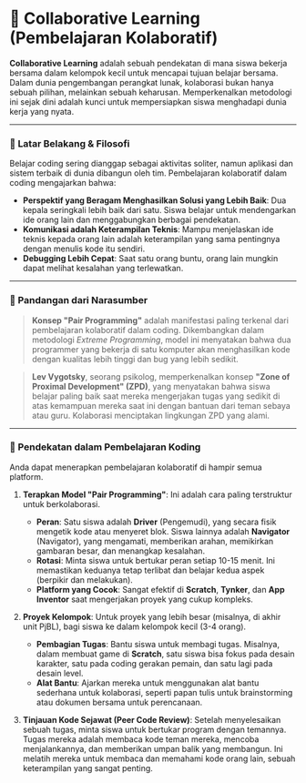 # 🤝 Collaborative Learning (Pembelajaran Kolaboratif)

**Collaborative Learning** adalah sebuah pendekatan di mana siswa bekerja bersama dalam kelompok kecil untuk mencapai tujuan belajar bersama. Dalam dunia pengembangan perangkat lunak, kolaborasi bukan hanya sebuah pilihan, melainkan sebuah keharusan. Memperkenalkan metodologi ini sejak dini adalah kunci untuk mempersiapkan siswa menghadapi dunia kerja yang nyata.

---

### 🧠 Latar Belakang & Filosofi

Belajar coding sering dianggap sebagai aktivitas soliter, namun aplikasi dan sistem terbaik di dunia dibangun oleh tim. Pembelajaran kolaboratif dalam coding mengajarkan bahwa:

- **Perspektif yang Beragam Menghasilkan Solusi yang Lebih Baik**: Dua kepala seringkali lebih baik dari satu. Siswa belajar untuk mendengarkan ide orang lain dan menggabungkan berbagai pendekatan.
- **Komunikasi adalah Keterampilan Teknis**: Mampu menjelaskan ide teknis kepada orang lain adalah keterampilan yang sama pentingnya dengan menulis kode itu sendiri.
- **Debugging Lebih Cepat**: Saat satu orang buntu, orang lain mungkin dapat melihat kesalahan yang terlewatkan.

---

### 💬 Pandangan dari Narasumber

> **Konsep "Pair Programming"** adalah manifestasi paling terkenal dari pembelajaran kolaboratif dalam coding. Dikembangkan dalam metodologi *Extreme Programming*, model ini menyatakan bahwa dua programmer yang bekerja di satu komputer akan menghasilkan kode dengan kualitas lebih tinggi dan bug yang lebih sedikit.

> **Lev Vygotsky**, seorang psikolog, memperkenalkan konsep **"Zone of Proximal Development" (ZPD)**, yang menyatakan bahwa siswa belajar paling baik saat mereka mengerjakan tugas yang sedikit di atas kemampuan mereka saat ini dengan bantuan dari teman sebaya atau guru. Kolaborasi menciptakan lingkungan ZPD yang alami.

---

### 🚀 Pendekatan dalam Pembelajaran Koding

Anda dapat menerapkan pembelajaran kolaboratif di hampir semua platform.

1.  **Terapkan Model "Pair Programming"**: Ini adalah cara paling terstruktur untuk berkolaborasi.
    - **Peran**: Satu siswa adalah **Driver** (Pengemudi), yang secara fisik mengetik kode atau menyeret blok. Siswa lainnya adalah **Navigator** (Navigator), yang mengamati, memberikan arahan, memikirkan gambaran besar, dan menangkap kesalahan.
    - **Rotasi**: Minta siswa untuk bertukar peran setiap 10-15 menit. Ini memastikan keduanya tetap terlibat dan belajar kedua aspek (berpikir dan melakukan).
    - **Platform yang Cocok**: Sangat efektif di **Scratch**, **Tynker**, dan **App Inventor** saat mengerjakan proyek yang cukup kompleks.

2.  **Proyek Kelompok**: Untuk proyek yang lebih besar (misalnya, di akhir unit PjBL), bagi siswa ke dalam kelompok kecil (3-4 orang).
    - **Pembagian Tugas**: Bantu siswa untuk membagi tugas. Misalnya, dalam membuat game di **Scratch**, satu siswa bisa fokus pada desain karakter, satu pada coding gerakan pemain, dan satu lagi pada desain level.
    - **Alat Bantu**: Ajarkan mereka untuk menggunakan alat bantu sederhana untuk kolaborasi, seperti papan tulis untuk brainstorming atau dokumen bersama untuk perencanaan.

3.  **Tinjauan Kode Sejawat (Peer Code Review)**: Setelah menyelesaikan sebuah tugas, minta siswa untuk bertukar program dengan temannya. Tugas mereka adalah membaca kode teman mereka, mencoba menjalankannya, dan memberikan umpan balik yang membangun. Ini melatih mereka untuk membaca dan memahami kode orang lain, sebuah keterampilan yang sangat penting.
